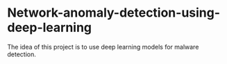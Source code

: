 # Network-anomaly-detection-using-deep-learning
The idea of this project is to use deep learning models for malware detection.
